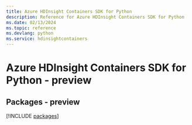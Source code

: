 ```yaml
---
title: Azure HDInsight Containers SDK for Python
description: Reference for Azure HDInsight Containers SDK for Python
ms.date: 02/13/2024
ms.topic: reference
ms.devlang: python
ms.service: hdinsightcontainers
---
```

# Azure HDInsight Containers SDK for Python - preview
## Packages - preview
[!INCLUDE [packages](hdinsight-containers-index.md)]